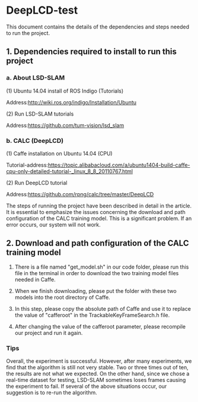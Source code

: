 # DeepLCD-test

This document contains the details of the dependencies and steps needed to run the project.

## 1. Dependencies required to install to run this project
### a. About LSD-SLAM

(1) Ubuntu 14.04 install of ROS Indigo (Tutorials)

Address:http://wiki.ros.org/indigo/Installation/Ubuntu

(2) Run LSD-SLAM tutorials

Address:https://github.com/tum-vision/lsd_slam

### b. CALC (DeepLCD)

(1) Caffe installation on Ubuntu 14.04 (CPU) 

Tutorial-address:https://topic.alibabacloud.com/a/ubuntu1404-build-caffe-cpu-only-detailed-tutorial-_linux_8_8_20110767.html

(2) Run DeepLCD tutorial

Address:https://github.com/rpng/calc/tree/master/DeepLCD

The steps of running the project have been described in detail in the article. 
It is essential to emphasize the issues concerning the download and path configuration of the CALC training model. 
This is a significant problem. If an error occurs, our system will not work.

## 2. Download and path configuration of the CALC training model

1. There is a file named "get_model.sh" in our code folder, please run this file in the terminal in order to download the two training model files needed in Caffe.

2. When we finish downloading, please put the folder with these two models into the root directory of Caffe.

3. In this step, please copy the absolute path of Caffe and use it to replace the value of "cafferoot" in the TrackableKeyFrameSearch.h file.

4. After changing the value of the cafferoot parameter, please recompile our project and run it again.

### Tips
Overall, the experiment is successful. However, after many experiments, we find that the algorithm is still not very stable. 
Two or three times out of ten, the results are not what we expected. 
On the other hand, since we chose a real-time dataset for testing, LSD-SLAM sometimes loses frames causing the experiment to fail. 
If several of the above situations occur, our suggestion is to re-run the algorithm.
